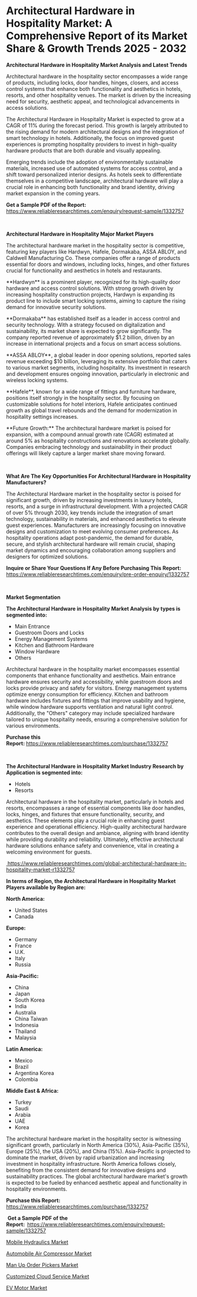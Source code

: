<p><h1>Architectural Hardware in Hospitality Market: A Comprehensive Report of its Market Share & Growth Trends 2025 - 2032</h1></p><p><strong>Architectural Hardware in Hospitality Market Analysis and Latest Trends</strong></p>
<p><p>Architectural hardware in the hospitality sector encompasses a wide range of products, including locks, door handles, hinges, closers, and access control systems that enhance both functionality and aesthetics in hotels, resorts, and other hospitality venues. The market is driven by the increasing need for security, aesthetic appeal, and technological advancements in access solutions. </p><p>The Architectural Hardware in Hospitality Market is expected to grow at a CAGR of 11% during the forecast period. This growth is largely attributed to the rising demand for modern architectural designs and the integration of smart technology in hotels. Additionally, the focus on improved guest experiences is prompting hospitality providers to invest in high-quality hardware products that are both durable and visually appealing. </p><p>Emerging trends include the adoption of environmentally sustainable materials, increased use of automated systems for access control, and a shift toward personalized interior designs. As hotels seek to differentiate themselves in a competitive landscape, architectural hardware will play a crucial role in enhancing both functionality and brand identity, driving market expansion in the coming years.</p></p>
<p><strong>Get a Sample PDF of the Report:&nbsp;</strong> <a href="https://www.reliableresearchtimes.com/enquiry/request-sample/1332757?utm_campaign=2771&utm_medium=2&utm_source=Github&utm_content=ia&utm_term=24032025&utm_id=architectural-hardware-in-hospitality">https://www.reliableresearchtimes.com/enquiry/request-sample/1332757</a></p>
<p>&nbsp;</p>
<p><strong>Architectural Hardware in Hospitality Major Market Players</strong></p>
<p><p>The architectural hardware market in the hospitality sector is competitive, featuring key players like Hardwyn, Hafele, Dormakaba, ASSA ABLOY, and Caldwell Manufacturing Co. These companies offer a range of products essential for doors and windows, including locks, hinges, and other fixtures crucial for functionality and aesthetics in hotels and restaurants.</p><p>**Hardwyn** is a prominent player, recognized for its high-quality door hardware and access control solutions. With strong growth driven by increasing hospitality construction projects, Hardwyn is expanding its product line to include smart locking systems, aiming to capture the rising demand for innovative security solutions.</p><p>**Dormakaba** has established itself as a leader in access control and security technology. With a strategy focused on digitalization and sustainability, its market share is expected to grow significantly. The company reported revenue of approximately $1.2 billion, driven by an increase in international projects and a focus on smart access solutions.</p><p>**ASSA ABLOY**, a global leader in door opening solutions, reported sales revenue exceeding $10 billion, leveraging its extensive portfolio that caters to various market segments, including hospitality. Its investment in research and development ensures ongoing innovation, particularly in electronic and wireless locking systems.</p><p>**Hafele**, known for a wide range of fittings and furniture hardware, positions itself strongly in the hospitality sector. By focusing on customizable solutions for hotel interiors, Hafele anticipates continued growth as global travel rebounds and the demand for modernization in hospitality settings increases.</p><p>**Future Growth:** The architectural hardware market is poised for expansion, with a compound annual growth rate (CAGR) estimated at around 5% as hospitality constructions and renovations accelerate globally. Companies embracing technology and sustainability in their product offerings will likely capture a larger market share moving forward.</p></p>
<p>&nbsp;</p>
<p><strong>What Are The Key Opportunities For Architectural Hardware in Hospitality Manufacturers?</strong></p>
<p><p>The Architectural Hardware market in the hospitality sector is poised for significant growth, driven by increasing investments in luxury hotels, resorts, and a surge in infrastructural development. With a projected CAGR of over 5% through 2030, key trends include the integration of smart technology, sustainability in materials, and enhanced aesthetics to elevate guest experiences. Manufacturers are increasingly focusing on innovative designs and customization to meet evolving consumer preferences. As hospitality operations adapt post-pandemic, the demand for durable, secure, and stylish architectural hardware will remain crucial, shaping market dynamics and encouraging collaboration among suppliers and designers for optimized solutions.</p></p>
<p><strong>Inquire or Share Your Questions If Any Before Purchasing This Report:</strong> <a href="https://www.reliableresearchtimes.com/enquiry/pre-order-enquiry/1332757?utm_campaign=2771&utm_medium=2&utm_source=Github&utm_content=ia&utm_term=24032025&utm_id=architectural-hardware-in-hospitality">https://www.reliableresearchtimes.com/enquiry/pre-order-enquiry/1332757</a></p>
<p>&nbsp;</p>
<p><strong>Market Segmentation</strong></p>
<p><strong>The Architectural Hardware in Hospitality Market Analysis by types is segmented into:</strong></p>
<p><ul><li>Main Entrance</li><li>Guestroom Doors and Locks</li><li>Energy Management Systems</li><li>Kitchen and Bathroom Hardware</li><li>Window Hardware</li><li>Others</li></ul></p>
<p><p>Architectural hardware in the hospitality market encompasses essential components that enhance functionality and aesthetics. Main entrance hardware ensures security and accessibility, while guestroom doors and locks provide privacy and safety for visitors. Energy management systems optimize energy consumption for efficiency. Kitchen and bathroom hardware includes fixtures and fittings that improve usability and hygiene, while window hardware supports ventilation and natural light control. Additionally, the "Others" category may include specialized hardware tailored to unique hospitality needs, ensuring a comprehensive solution for various environments.</p></p>
<p><strong>Purchase this Report:&nbsp;</strong><a href="https://www.reliableresearchtimes.com/purchase/1332757?utm_campaign=2771&utm_medium=2&utm_source=Github&utm_content=ia&utm_term=24032025&utm_id=architectural-hardware-in-hospitality">https://www.reliableresearchtimes.com/purchase/1332757</a></p>
<p>&nbsp;</p>
<p><strong>The Architectural Hardware in Hospitality Market Industry Research by Application is segmented into:</strong></p>
<p><ul><li>Hotels</li><li>Resorts</li></ul></p>
<p><p>Architectural hardware in the hospitality market, particularly in hotels and resorts, encompasses a range of essential components like door handles, locks, hinges, and fixtures that ensure functionality, security, and aesthetics. These elements play a crucial role in enhancing guest experience and operational efficiency. High-quality architectural hardware contributes to the overall design and ambiance, aligning with brand identity while providing durability and reliability. Ultimately, effective architectural hardware solutions enhance safety and convenience, vital in creating a welcoming environment for guests.</p></p>
<p><a href="https://www.reliableresearchtimes.com/global-architectural-hardware-in-hospitality-market-r1332757?utm_campaign=2771&utm_medium=2&utm_source=Github&utm_content=ia&utm_term=24032025&utm_id=architectural-hardware-in-hospitality">&nbsp;https://www.reliableresearchtimes.com/global-architectural-hardware-in-hospitality-market-r1332757</a></p>
<p><strong>In terms of Region, the Architectural Hardware in Hospitality Market Players available by Region are:</strong></p>
<p>
    <p> <strong> North America: </strong>
        <ul>
            <li>United States</li>
            <li>Canada</li>
        </ul>
        </p> 
    <p> <strong> Europe: </strong>
        <ul>
            <li>Germany</li>
            <li>France</li>
            <li>U.K.</li>
            <li>Italy</li>
            <li>Russia</li>
        </ul>
        </p> 
    <p> <strong> Asia-Pacific: </strong>
        <ul>
            <li>China</li>
            <li>Japan</li>
            <li>South Korea</li>
            <li>India</li>
            <li>Australia</li>
            <li>China Taiwan</li>
            <li>Indonesia</li>
            <li>Thailand</li>
            <li>Malaysia</li>
        </ul>
        </p> 
    <p> <strong> Latin America: </strong>
        <ul>
            <li>Mexico</li>
            <li>Brazil</li>
            <li>Argentina Korea</li>
            <li>Colombia</li>
        </ul>
        </p> 
    <p> <strong> Middle East & Africa: </strong>
        <ul>
            <li>Turkey</li>
            <li>Saudi</li>
            <li>Arabia</li>
            <li>UAE</li>
            <li>Korea</li>
        </ul>
    </p>
    </p>
<p><p>The architectural hardware market in the hospitality sector is witnessing significant growth, particularly in North America (30%), Asia-Pacific (35%), Europe (25%), the USA (20%), and China (15%). Asia-Pacific is projected to dominate the market, driven by rapid urbanization and increasing investment in hospitality infrastructure. North America follows closely, benefiting from the consistent demand for innovative designs and sustainability practices. The global architectural hardware market's growth is expected to be fueled by enhanced aesthetic appeal and functionality in hospitality environments.</p></p>
<p><strong>Purchase this Report: </strong><a href="https://www.reliableresearchtimes.com/purchase/1332757?utm_campaign=2771&utm_medium=2&utm_source=Github&utm_content=ia&utm_term=24032025&utm_id=architectural-hardware-in-hospitality">https://www.reliableresearchtimes.com/purchase/1332757</a></p>
<p>&nbsp;<strong>Get a Sample PDF of the Report:&nbsp;&nbsp;</strong><a href="https://www.reliableresearchtimes.com/enquiry/request-sample/1332757?utm_campaign=2771&utm_medium=2&utm_source=Github&utm_content=ia&utm_term=24032025&utm_id=architectural-hardware-in-hospitality">https://www.reliableresearchtimes.com/enquiry/request-sample/1332757</a></p>
<p><strong></strong></p>
<p><p><a href="https://www.linkedin.com/pulse/revenue-generation-insights-mobile-hydraulics-market-blruf?utm_campaign=2771&utm_medium=2&utm_source=Github&utm_content=ia&utm_term=24032025&utm_id=architectural-hardware-in-hospitality">Mobile Hydraulics Market</a></p><p><a href="https://www.linkedin.com/pulse/deep-dive-automobile-air-compressor-market-future-growth-4-rate-rh8lf?utm_campaign=2771&utm_medium=2&utm_source=Github&utm_content=ia&utm_term=24032025&utm_id=architectural-hardware-in-hospitality">Automobile Air Compressor Market</a></p><p><a href="https://www.linkedin.com/pulse/man-up-order-pickers-market-forecasted-from-2025-joxef?utm_campaign=2771&utm_medium=2&utm_source=Github&utm_content=ia&utm_term=24032025&utm_id=architectural-hardware-in-hospitality">Man Up Order Pickers Market</a></p><p><a href="https://github.com/abuugjetaj/Market-Research-Report-List-1/blob/main/customized-cloud-service-market.md?utm_campaign=2771&utm_medium=2&utm_source=Github&utm_content=ia&utm_term=24032025&utm_id=architectural-hardware-in-hospitality">Customized Cloud Service Market</a></p><p><a href="https://www.linkedin.com/pulse/projected-market-growth-ev-motor-146-cagr-from-2025-2032-4f9nf?utm_campaign=2771&utm_medium=2&utm_source=Github&utm_content=ia&utm_term=24032025&utm_id=architectural-hardware-in-hospitality">EV Motor Market</a></p></p>